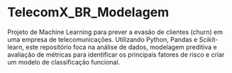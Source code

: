 # TelecomX_BR_Modelagem
Projeto de Machine Learning para prever a evasão de clientes (churn) em uma empresa de telecomunicações. Utilizando Python, Pandas e Scikit-learn, este repositório foca na análise de dados, modelagem preditiva e avaliação de métricas para identificar os principais fatores de risco e criar um modelo de classificação funcional. 
